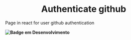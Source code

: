 <h1 align="center"> Authenticate github </h1>
Page in react for user github authentication

**![Badge em Desenvolvimento](http://img.shields.io/static/v1?label=STATUS&message=UNDER%20DEVELOPMENT&color=GREEN&style=for-the-badge)**

<!-- ## Índice -->
